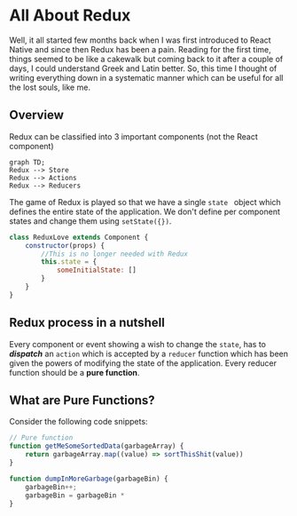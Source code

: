 # All About Redux

Well, it all started few months back when I was first introduced to React Native and since then Redux has been a pain. Reading for the first time, things seemed to be like a cakewalk but coming back to it after a couple of days, I could understand Greek and Latin better. So, this time I thought of writing everything down in a systematic manner which can be useful for all the lost souls, like me.

## Overview

Redux can be classified into 3 important components (not the React component)

```mermaid
graph TD;
Redux --> Store
Redux --> Actions
Redux --> Reducers
```

The game of Redux is played so that we have a single `state ` object which defines the entire state of the application. We don't define per component states and change them using `setState({})`.  

```javascript
class ReduxLove extends Component {
	constructor(props) {
		//This is no longer needed with Redux
		this.state = { 
			someInitialState: []
	    }
	}
}
```

## Redux process in a nutshell
Every component or event showing a wish to change the `state`, has to ***dispatch*** an `action` which is accepted by a `reducer` function which has been given the powers of modifying the state of the application. Every reducer function should be a **pure function**.

## What are Pure Functions?

Consider the following code snippets:
```javascript
// Pure function
function getMeSomeSortedData(garbageArray) {
	return garbageArray.map((value) => sortThisShit(value))
}
```
```javascript
function dumpInMoreGarbage(garbageBin) {
	garbageBin++;
	garbageBin = garbageBin * 
}
```
<!--stackedit_data:
eyJoaXN0b3J5IjpbNzU0OTE5MDI4XX0=
-->
